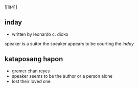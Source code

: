 [[lit4]]
## inday

- written by leonardo c. dioko

speaker is a suitor
the speaker appears to be courting the *inday*

## kataposang hapon
- gremer chan reyes
- speaker seems to be the author or a person alone
- lost their loved one
